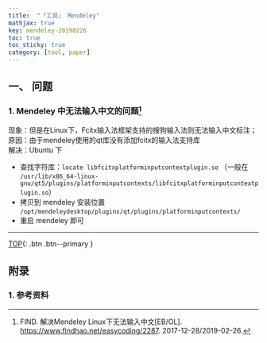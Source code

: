 ```yaml
---
title:  "「工具」 Mendeley"
mathjax: true
key: mendeley-20190226
toc: true
toc_sticky: true
category: [tool, paper]
---
```

<span id='head'></span>

## 一、 问题
### 1. Mendeley 中无法输入中文的问题[^1]
现象：但是在Linux下，Fcitx输入法框架支持的搜狗输入法则无法输入中文标注；  
原因：由于mendeley使用的qt库没有添加fcitx的输入法支持库  
解决：Ubuntu 下  
  - 查找字符库：`locate libfcitxplatforminputcontextplugin.so` （一般在 `/usr/lib/x86_64-linux-gnu/qt5/plugins/platforminputcontexts/libfcitxplatforminputcontextplugin.so`）  
  - 拷贝到 mendeley 安装位置 `/opt/mendeleydesktop/plugins/qt/plugins/platforminputcontexts/`  
  - 重启 mendeley 即可    

-------------------  
[TOP](#head){: .btn .btn--primary }


## 附录
### 1. 参考资料
[^1]:  FIND. 解决Mendeley Linux下无法输入中文[EB/OL]. <https://www.findhao.net/easycoding/2287>. 2017-12-28/2019-02-26.   
